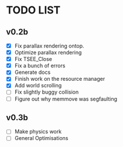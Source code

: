 # TODO LIST

## v0.2b

- [x] Fix parallax rendering ontop.
- [x] Optimize parallax rendering
- [x] Fix TSEE_Close
- [x] Fix a bunch of errors
- [x] Generate docs
- [x] Finish work on the resource manager
- [x] Add world scrolling
- [ ] Fix slightly buggy collision
- [ ] Figure out why memmove was segfaulting

## v0.3b

- [ ] Make physics work
- [ ] General Optimisations
